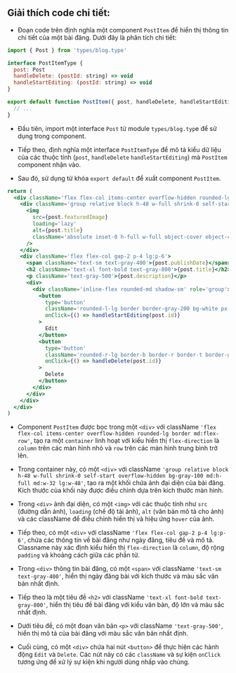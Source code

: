 ## Giải thích code chi tiết:

- Đoạn code trên định nghĩa một component `PostItem` để hiển thị thông tin chi tiết của một bài đăng. Dưới đây là phân tích chi tiết:

```jsx
import { Post } from 'types/blog.type'

interface PostItemType {
  post: Post
  handleDelete: (postId: string) => void
  handleStartEditing: (postId: string) => void
}

export default function PostItem({ post, handleDelete, handleStartEditing }: PostItemType) {
  // ...
}
```

- Đầu tiên, import một interface `Post` từ module `types/blog.typ`e để sử dụng trong component.

- Tiếp theo, định nghĩa một interface `PostItemType` để mô tả kiểu dữ liệu của các thuộc tính (`post`, `handleDelete` `handleStartEditing`) mà `PostItem` component nhận vào.

- Sau đó, sử dụng từ khóa `export default` để xuất component `PostItem`.

```jsx
return (
  <div className='flex flex-col items-center overflow-hidden rounded-lg border md:flex-row'>
    <div className='group relative block h-48 w-full shrink-0 self-start overflow-hidden bg-gray-100 md:h-full md:w-32 lg:w-48'>
      <img
        src={post.featuredImage}
        loading='lazy'
        alt={post.title}
        className='absolute inset-0 h-full w-full object-cover object-center transition duration-200 group-hover:scale-110'
      />
    </div>
    <div className='flex flex-col gap-2 p-4 lg:p-6'>
      <span className='text-sm text-gray-400'>{post.publishDate}</span>
      <h2 className='text-xl font-bold text-gray-800'>{post.title}</h2>
      <p className='text-gray-500'>{post.description}</p>
      <div>
        <div className='inline-flex rounded-md shadow-sm' role='group'>
          <button
            type='button'
            className='rounded-l-lg border border-gray-200 bg-white px-4 py-2 text-sm font-medium text-gray-900 hover:bg-gray-100 hover:text-blue-700 focus:z-10 focus:text-blue-700 focus:ring-2 focus:ring-blue-700'
            onClick={() => handleStartEditing(post.id)}
          >
            Edit
          </button>
          <button
            type='button'
            className='rounded-r-lg border-b border-r border-t border-gray-200 bg-white px-4 py-2 text-sm font-medium text-gray-900 hover:bg-gray-100 hover:text-blue-700 focus:z-10 focus:text-blue-700 focus:ring-2 focus:ring-blue-700'
            onClick={() => handleDelete(post.id)}
          >
            Delete
          </button>
        </div>
      </div>
    </div>
  </div>
)
```

- Component `PostItem` được bọc trong một `<div>` với className `'flex flex-col items-center overflow-hidden rounded-lg border md:flex-row'`, tạo ra một `container` linh hoạt với kiểu hiển thị `flex-direction` là `column` trên các màn hình nhỏ và `row` trên các màn hình trung bình trở lên.

- Trong container này, có một `<div>` với className `'group relative block h-48 w-full shrink-0 self-start overflow-hidden bg-gray-100 md:h-full md:w-32 lg:w-48'`, tạo ra một khối chứa ảnh đại diện của bài đăng. Kích thước của khối này được điều chỉnh dựa trên kích thước màn hình.

- Trong `<div>` ảnh đại diện, có một `<img>` với các thuộc tính như `src` (đường dẫn ảnh), `loading` (chế độ tải ảnh), `alt` (văn bản mô tả cho ảnh) và các className để điều chỉnh hiển thị và hiệu ứng `hover` của ảnh.

- Tiếp theo, có một `<div>` với className `'flex flex-col gap-2 p-4 lg:p-6'`, chứa các thông tin về bài đăng như ngày đăng, tiêu đề và mô tả. Classname này xác định kiểu hiển thị `flex-direction` là `column`, độ rộng `padding` và khoảng cách giữa các phần tử.

- Trong `<div>` thông tin bài đăng, có một `<span>` với className `'text-sm text-gray-400'`, hiển thị ngày đăng bài với kích thước và màu sắc văn bản nhất định.

- Tiếp theo là một tiêu đề `<h2>` với className `'text-xl font-bold text-gray-800'`, hiển thị tiêu đề bài đăng với kiểu văn bản, độ lớn và màu sắc nhất định.

- Dưới tiêu đề, có một đoạn văn bản `<p>` với className `'text-gray-500'`, hiển thị mô tả của bài đăng với màu sắc văn bản nhất định.

- Cuối cùng, có một `<div>` chứa hai nút `<button>` để thực hiện các hành động `Edit` và `Delete`. Các nút này có các `className` và sự kiện `onClick` tương ứng để xử lý sự kiện khi người dùng nhấp vào chúng.
